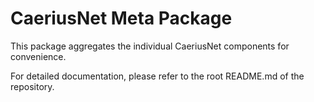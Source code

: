 ﻿# CaeriusNet Meta Package

This package aggregates the individual CaeriusNet components for convenience.

For detailed documentation, please refer to the root README.md of the repository.